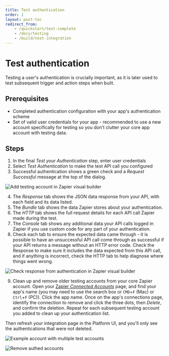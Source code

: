 ```yaml
---
title: Test authentication
order: 1
layout: post-toc
redirect_from: 
    - /quickstart/test-complete
    - /docs/testing
    - /build/test-integration
---
```


# Test authentication

Testing a user's authentication is crucially important, as it is later used to test subsequent trigger and action steps when built.

## Prerequisites

- Completed authentication configuration with your app's authentication scheme
- Set of valid user credentials for your app - recommended to use a new account specifically for testing so you don't clutter your core app account with testing data. 

## Steps

1. In the final _Test your Authentication_ step, enter user credentials
2. Select _Test Authentication_ to make the test API call you configured 
3. Successful authentication shows a green check and a _Request Successful_ message at the top of the dialog.

![Add testing account in Zapier visual builder](https://cdn.zappy.app/60ebf09a1442345cc5d86b44440eb11c.png)

4. The _Response_ tab shows the JSON data response from your API, with each field and its data listed. 
5. The _Bundle_ tab shows the data Zapier stores about your authentication. 
6. The _HTTP_ tab shows the full request details for each API call Zapier made during the test. 
7. The _Console_ tab shows any additional data your API calls logged in Zapier if you use custom code for any part of your authentication.
8. Check each tab to ensure the expected data came through - it is possible to have an unsuccessful API call come through as successful if your API returns a message without an HTTP error code. Check the Response to make sure it includes the data expected from this API call, and if anything is incorrect, check the HTTP tab to help diagnose where things went wrong.

![Check response from authentication in Zapier visual builder](https://cdn.zappy.app/dacbdf7561aa6d2a78e599f12b80a325.png)

9. Clean up and remove older testing accounts from your core Zapier account. Open your [Zapier _Connected Accounts_](https://zapier.com/app/connections) page, and find your app's name (you may need to use the search box or `CMD`+`F` (Mac) or `Ctrl`+`F` (PC)). Click the app name. Once on the app's connections page, identify the connection to remove and click the three dots, then _Delete_, and confirm the deletion. Repeat for each subsequent testing account you added to clean up your authentication list.

Then refresh your integration page in the Platform UI, and you'll only see the authentications that were not deleted.

![Example account with multiple test accounts](https://cdn.zappy.app/943cd7b0ee2ada32492c834157a2eccb.png)

![Remove authed accounts](https://cdn.zappy.app/b31f5c7f712c1a585e727b729248615a.png)